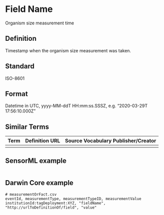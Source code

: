 # Field Name
Organism size measurement time

## Definition 
Timestamp when the organism size measurement was taken.

## Standard
ISO-8601

## Format
Datetime in UTC, yyyy-MM-ddT HH:mm:ss.SSSZ, e.g. “2020-03-29T 17:56:10.000Z”

## Similar Terms 
|Term|Definition URL|Source Vocabulary Publisher/Creator|
|----|----------|-----------------|
||||

## SensorML example
```xml

```
## Darwin Core example
```csv
# measurementOrFact.csv
eventId, measurementType, measurementTypeID, measurementValue
institutionId:tagDeployment:XYZ, "fieldName", "http://urlToDefinitionOf/field", "value"
```
